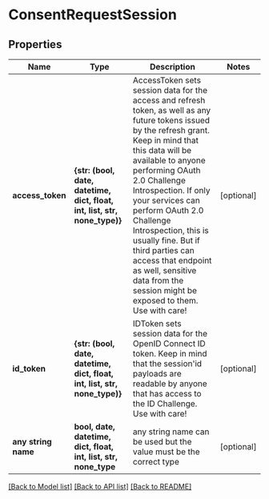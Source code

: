 # ConsentRequestSession


## Properties
Name | Type | Description | Notes
------------ | ------------- | ------------- | -------------
**access_token** | **{str: (bool, date, datetime, dict, float, int, list, str, none_type)}** | AccessToken sets session data for the access and refresh token, as well as any future tokens issued by the refresh grant. Keep in mind that this data will be available to anyone performing OAuth 2.0 Challenge Introspection. If only your services can perform OAuth 2.0 Challenge Introspection, this is usually fine. But if third parties can access that endpoint as well, sensitive data from the session might be exposed to them. Use with care! | [optional] 
**id_token** | **{str: (bool, date, datetime, dict, float, int, list, str, none_type)}** | IDToken sets session data for the OpenID Connect ID token. Keep in mind that the session&#39;id payloads are readable by anyone that has access to the ID Challenge. Use with care! | [optional] 
**any string name** | **bool, date, datetime, dict, float, int, list, str, none_type** | any string name can be used but the value must be the correct type | [optional]

[[Back to Model list]](../README.md#documentation-for-models) [[Back to API list]](../README.md#documentation-for-api-endpoints) [[Back to README]](../README.md)


